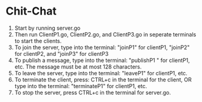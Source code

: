 # Chit-Chat
1. Start by running server.go
2. Then run ClientP1.go, ClientP2.go, and ClientP3.go in seperate terminals to start the clients.
3. To join the server, type into the terminal: "joinP1" for clientP1, "joinP2" for clientP2, and "joinP3" for clientP3
4. To publish a message, type into the terminal: "publishP1 <the message to publish>" for clientP1, etc. The message must be at most 128 characters.
5. To leave the server, type into the terminal: "leaveP1" for clientP1, etc.
6. To terminate the client, press: CTRL+c in the terminal for the client, OR type into the terminal: "terminateP1" for clientP1, etc.
7. To stop the server, press CTRL+c in the terminal for server.go.
